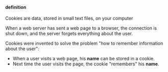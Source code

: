 #### definition
Cookies are data, stored in small text files, on your computer   

When a web server has sent a web page to a browser, the connection is shut down, and the server forgets everything about the user.     

Cookies were invented to solve the problem "how to remember information about the user":    
  * When a user visits a web page, his **name** can be stored in a cookie.    
  * Next time the user visits the page, the cookie "remembers" his **name**.    
